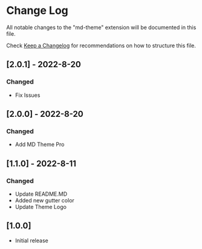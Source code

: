 # Change Log

All notable changes to the "md-theme" extension will be documented in this file.

Check [Keep a Changelog](http://keepachangelog.com/) for recommendations on how to structure this file.


## [2.0.1] - 2022-8-20
### Changed
- Fix Issues

## [2.0.0] - 2022-8-20
### Changed
- Add MD Theme Pro

## [1.1.0] - 2022-8-11
### Changed
- Update README.MD
- Added new gutter color
- Update Theme Logo

## [1.0.0]

- Initial release
